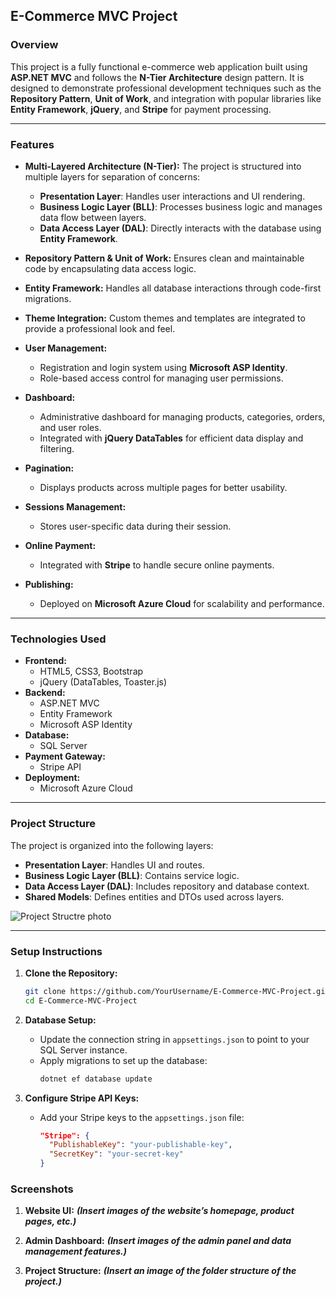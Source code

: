 ## **E-Commerce MVC Project**

### **Overview**
This project is a fully functional e-commerce web application built using **ASP.NET MVC** and follows the **N-Tier Architecture** design pattern. It is designed to demonstrate professional development techniques such as the **Repository Pattern**, **Unit of Work**, and integration with popular libraries like **Entity Framework**, **jQuery**, and **Stripe** for payment processing.

---

### **Features**
- **Multi-Layered Architecture (N-Tier):**
  The project is structured into multiple layers for separation of concerns:
  - **Presentation Layer**: Handles user interactions and UI rendering.
  - **Business Logic Layer (BLL)**: Processes business logic and manages data flow between layers.
  - **Data Access Layer (DAL)**: Directly interacts with the database using **Entity Framework**.

- **Repository Pattern & Unit of Work:**
  Ensures clean and maintainable code by encapsulating data access logic.

- **Entity Framework:**
  Handles all database interactions through code-first migrations.

- **Theme Integration:**
  Custom themes and templates are integrated to provide a professional look and feel.

- **User Management:**
  - Registration and login system using **Microsoft ASP Identity**.
  - Role-based access control for managing user permissions.

- **Dashboard:**
  - Administrative dashboard for managing products, categories, orders, and user roles.
  - Integrated with **jQuery DataTables** for efficient data display and filtering.

- **Pagination:**
  - Displays products across multiple pages for better usability.

- **Sessions Management:**
  - Stores user-specific data during their session.

- **Online Payment:**
  - Integrated with **Stripe** to handle secure online payments.

- **Publishing:**
  - Deployed on **Microsoft Azure Cloud** for scalability and performance.

---

### **Technologies Used**
- **Frontend:**
  - HTML5, CSS3, Bootstrap
  - jQuery (DataTables, Toaster.js)
- **Backend:**
  - ASP.NET MVC
  - Entity Framework
  - Microsoft ASP Identity
- **Database:**
  - SQL Server
- **Payment Gateway:**
  - Stripe API
- **Deployment:**
  - Microsoft Azure Cloud

---

### **Project Structure**
The project is organized into the following layers:
- **Presentation Layer**: Handles UI and routes.
- **Business Logic Layer (BLL)**: Contains service logic.
- **Data Access Layer (DAL)**: Includes repository and database context.
- **Shared Models**: Defines entities and DTOs used across layers.


![Project Structre photo](https://ibb.co/8KHYnFQ)



---

### **Setup Instructions**
1. **Clone the Repository:**
   ```bash
   git clone https://github.com/YourUsername/E-Commerce-MVC-Project.git
   cd E-Commerce-MVC-Project
   ```

2. **Database Setup:**
   - Update the connection string in `appsettings.json` to point to your SQL Server instance.
   - Apply migrations to set up the database:
     ```bash
     dotnet ef database update
     ```

3. **Configure Stripe API Keys:**
   - Add your Stripe keys to the `appsettings.json` file:
     ```json
     "Stripe": {
       "PublishableKey": "your-publishable-key",
       "SecretKey": "your-secret-key"
     }
     ```

### **Screenshots**
1. **Website UI:**
   _**(Insert images of the website’s homepage, product pages, etc.)**_

2. **Admin Dashboard:**
   _**(Insert images of the admin panel and data management features.)**_

3. **Project Structure:**
   _**(Insert an image of the folder structure of the project.)**_

